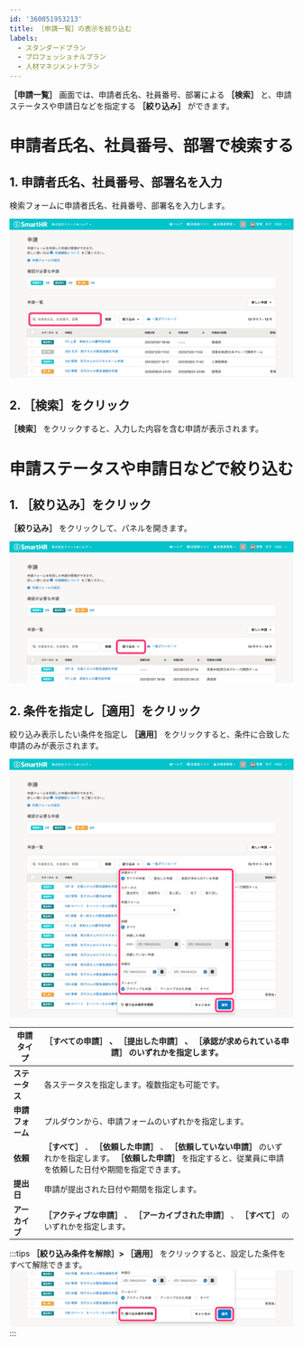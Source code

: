 ```yaml
---
id: '360051953213'
title: ［申請一覧］の表示を絞り込む
labels:
  - スタンダードプラン
  - プロフェッショナルプラン
  - 人材マネジメントプラン
---
```

 **［申請一覧］** 画面では、申請者氏名、社員番号、部署による **［検索］** と、申請ステータスや申請日などを指定する **［絞り込み］** ができます。

# 申請者氏名、社員番号、部署で検索する

## 1\. 申請者氏名、社員番号、部署名を入力

検索フォームに申請者氏名、社員番号、部署名を入力します。

![](./11.png)

## 2\. ［検索］をクリック

 **［検索］** をクリックすると、入力した内容を含む申請が表示されます。

# 申請ステータスや申請日などで絞り込む

## 1\. ［絞り込み］をクリック

 **［絞り込み］** をクリックして、パネルを開きます。

![](./21.png)

## 2\. 条件を指定し［適用］をクリック

絞り込み表示したい条件を指定し **［適用］** をクリックすると、条件に合致した申請のみが表示されます。

![](./22x.png)

| **申請タイプ** |  **［すべての申請］** 、 **［提出した申請］** 、 **［承認が求められている申請］** のいずれかを指定します。 |
| --- | --- |
| **ステータス** | 各ステータスを指定します。複数指定も可能です。 |
| **申請フォーム** | プルダウンから、申請フォームのいずれかを指定します。 |
| **依頼** |  **［すべて］** 、 **［依頼した申請］** 、 **［依頼していない申請］** のいずれかを指定します。 **［依頼した申請］** を指定すると、従業員に申請を依頼した日付や期間を指定できます。 |
| **提出日** |   申請が提出された日付や期間を指定します。   |
| **アーカイブ** |    **［アクティブな申請］** 、 **［アーカイブされた申請］** 、 **［すべて］** のいずれかを指定します。   |

:::tips
 **［絞り込み条件を解除］> ［適用］** をクリックすると、設定した条件をすべて解除できます。
![23x2.png](./23x2.png)
:::
